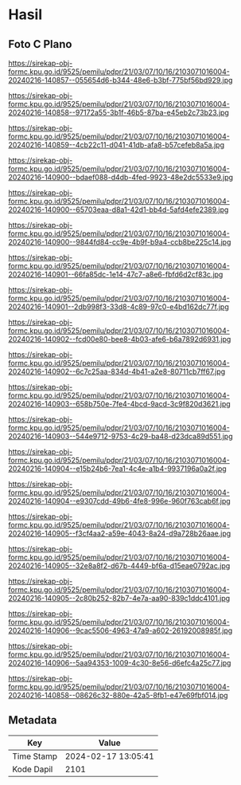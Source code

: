 # Hasil

## Foto C Plano

https://sirekap-obj-formc.kpu.go.id/9525/pemilu/pdpr/21/03/07/10/16/2103071016004-20240216-140857--055654d6-b344-48e6-b3bf-775bf56bd929.jpg

https://sirekap-obj-formc.kpu.go.id/9525/pemilu/pdpr/21/03/07/10/16/2103071016004-20240216-140858--97172a55-3b1f-46b5-87ba-e45eb2c73b23.jpg

https://sirekap-obj-formc.kpu.go.id/9525/pemilu/pdpr/21/03/07/10/16/2103071016004-20240216-140859--4cb22c11-d041-41db-afa8-b57cefeb8a5a.jpg

https://sirekap-obj-formc.kpu.go.id/9525/pemilu/pdpr/21/03/07/10/16/2103071016004-20240216-140900--bdaef088-d4db-4fed-9923-48e2dc5533e9.jpg

https://sirekap-obj-formc.kpu.go.id/9525/pemilu/pdpr/21/03/07/10/16/2103071016004-20240216-140900--65703eaa-d8a1-42d1-bb4d-5afd4efe2389.jpg

https://sirekap-obj-formc.kpu.go.id/9525/pemilu/pdpr/21/03/07/10/16/2103071016004-20240216-140900--9844fd84-cc9e-4b9f-b9a4-ccb8be225c14.jpg

https://sirekap-obj-formc.kpu.go.id/9525/pemilu/pdpr/21/03/07/10/16/2103071016004-20240216-140901--66fa85dc-1e14-47c7-a8e6-fbfd6d2cf83c.jpg

https://sirekap-obj-formc.kpu.go.id/9525/pemilu/pdpr/21/03/07/10/16/2103071016004-20240216-140901--2db998f3-33d8-4c89-97c0-e4bd162dc77f.jpg

https://sirekap-obj-formc.kpu.go.id/9525/pemilu/pdpr/21/03/07/10/16/2103071016004-20240216-140902--fcd00e80-bee8-4b03-afe6-b6a7892d6931.jpg

https://sirekap-obj-formc.kpu.go.id/9525/pemilu/pdpr/21/03/07/10/16/2103071016004-20240216-140902--6c7c25aa-834d-4b41-a2e8-80711cb7ff67.jpg

https://sirekap-obj-formc.kpu.go.id/9525/pemilu/pdpr/21/03/07/10/16/2103071016004-20240216-140903--658b750e-7fe4-4bcd-9acd-3c9f820d3621.jpg

https://sirekap-obj-formc.kpu.go.id/9525/pemilu/pdpr/21/03/07/10/16/2103071016004-20240216-140903--544e9712-9753-4c29-ba48-d23dca89d551.jpg

https://sirekap-obj-formc.kpu.go.id/9525/pemilu/pdpr/21/03/07/10/16/2103071016004-20240216-140904--e15b24b6-7ea1-4c4e-a1b4-9937196a0a2f.jpg

https://sirekap-obj-formc.kpu.go.id/9525/pemilu/pdpr/21/03/07/10/16/2103071016004-20240216-140904--e9307cdd-49b6-4fe8-996e-960f763cab6f.jpg

https://sirekap-obj-formc.kpu.go.id/9525/pemilu/pdpr/21/03/07/10/16/2103071016004-20240216-140905--f3cf4aa2-a59e-4043-8a24-d9a728b26aae.jpg

https://sirekap-obj-formc.kpu.go.id/9525/pemilu/pdpr/21/03/07/10/16/2103071016004-20240216-140905--32e8a8f2-d67b-4449-bf6a-d15eae0792ac.jpg

https://sirekap-obj-formc.kpu.go.id/9525/pemilu/pdpr/21/03/07/10/16/2103071016004-20240216-140905--2c80b252-82b7-4e7a-aa90-839c1ddc4101.jpg

https://sirekap-obj-formc.kpu.go.id/9525/pemilu/pdpr/21/03/07/10/16/2103071016004-20240216-140906--9cac5506-4963-47a9-a602-26192008985f.jpg

https://sirekap-obj-formc.kpu.go.id/9525/pemilu/pdpr/21/03/07/10/16/2103071016004-20240216-140906--5aa94353-1009-4c30-8e56-d6efc4a25c77.jpg

https://sirekap-obj-formc.kpu.go.id/9525/pemilu/pdpr/21/03/07/10/16/2103071016004-20240216-140858--08626c32-880e-42a5-8fb1-e47e69fbf014.jpg


## Metadata

| Key        | Value               |
| ---------- | ------------------- |
| Time Stamp | 2024-02-17 13:05:41 |
| Kode Dapil | 2101                |



